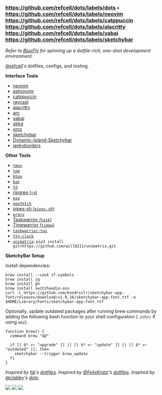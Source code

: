 ### https://github.com/refcell/dots/labels/dots • https://github.com/refcell/dots/labels/neovim https://github.com/refcell/dots/labels/catppuccin https://github.com/refcell/dots/labels/alacritty https://github.com/refcell/dots/labels/yabai https://github.com/refcell/dots/labels/sketchybar

_Refer to [BlueFly](https://github.com/refcell/bluefly) for spinning up a dotfile-rich, one-shot development environment._

[@refcell](https://github.com/refcell)'s dotfiles, configs, and tooling.

**Interface Tools**

- [neovim](https://github.com/neovim/neovim)
- [astronvim](https://github.com/AstroNvim/AstroNvim)
- [catppuccin](https://github.com/catppuccin/catppuccin)
- [raycast](https://github.com/raycast)
- [alacritty](https://github.com/alacritty/alacritty)
- [arc](https://arc.net/)
- [yabai](https://github.com/koekeishiya/yabai)
- [skhd](https://github.com/koekeishiya/skhd)
- [omz](https://github.com/ohmyzsh/ohmyzsh)
- [sketchybar](https://github.com/FelixKratz/SketchyBar)
- [Dynamic-Island-Sketchybar](https://github.com/crissNb/Dynamic-Island-Sketchybar)
- [jankyborders](https://github.com/FelixKratz/JankyBorders)

**Other Tools**

- [`tmux`](https://github.com/tmux/tmux)
- [`tpm`](https://github.com/tmux-plugins/tpm)
- [`btop`](https://github.com/aristocratos/btop)
- [`bat`](https://github.com/sharkdp/bat#on-macos-or-linux-via-homebrew)
- [`fd`](https://github.com/sharkdp/fd#on-macos)
- [ripgrep (`rg`)](https://github.com/BurntSushi/ripgrep#installation)
- [`eza`](https://github.com/eza-community/eza#brew-macos)
- [`neofetch`](https://github.com/dylanaraps/neofetch/wiki/Installation#macos-homebrew)
- [pipes-sh (`pipes.sh`)](https://formulae.brew.sh/formula/pipes-sh)
- [`procs`](https://github.com/dalance/procs#homebrew)
- [Taskwarrior (`task`)](https://taskwarrior.org/download/#distributions)
- [Timewarrior (`timew`)](https://timewarrior.net/docs/install/#distributions)
- [`taskwarrior-tui`](https://kdheepak.com/taskwarrior-tui/installation/)
- [`tty-clock`](https://formulae.brew.sh/formula/tty-clock)
- [`unimatrix`](https://github.com/will8211/unimatrix): `pip3 install git+https://github.com/will8211/unimatrix.git`

**SketchyBar Setup**

Install dependencies:

```test
brew install --cask sf-symbols
brew install jq
brew install gh
brew install switchaudio-osx
curl -L https://github.com/kvndrsslr/sketchybar-app-font/releases/download/v1.0.16/sketchybar-app-font.ttf -o $HOME/Library/Fonts/sketchybar-app-font.ttf
```

Optionally, update outdated packages after running brew commands by adding the following
bash function to your shell configuration (`.zshrc` if using `omz`).

```text
function brew() {
  command brew "$@" 

  if [[ $* =~ "upgrade" ]] || [[ $* =~ "update" ]] || [[ $* =~ "outdated" ]]; then
    sketchybar --trigger brew_update
  fi
}
```

_Inspired by [hb](https://github.com/hbthen3rd)'s [dotfiles](https://github.com/hbthen3rd/dotfiles)._
_Inspired by [@FelixKratz](https://github.com/FelixKratz)'s [dotfiles](https://github.com/FelixKratz/dotfiles)._
_Inspired by [@clabby](https://github.com/clabby)'s [dots](https://github.com/clabby/dots)._

<a href="https://dotfyle.com/refcell/dots-confs-nvim"><img src="https://dotfyle.com/refcell/dots-confs-nvim/badges/plugins?style=flat" /></a>
<a href="https://dotfyle.com/refcell/dots-confs-nvim"><img src="https://dotfyle.com/refcell/dots-confs-nvim/badges/leaderkey?style=flat" /></a>
<a href="https://dotfyle.com/refcell/dots-confs-nvim"><img src="https://dotfyle.com/refcell/dots-confs-nvim/badges/plugin-manager?style=flat" /></a>
